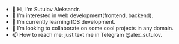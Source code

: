 - 👋 Hi, I’m Sutulov Aleksandr.
- 👀 I’m interested in web development(frontend, backend).
- 🌱 I’m currently learning IOS development.
- 💞️ I’m looking to collaborate on some cool projects in any domain.
- 📫 How to reach me: just text me in Telegram @alex_sutulov.
